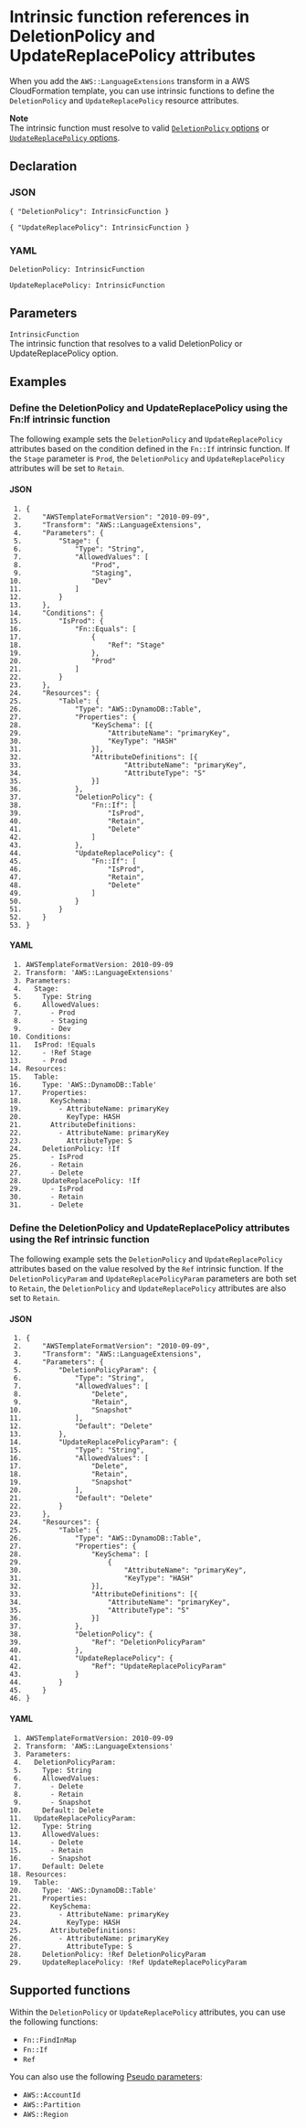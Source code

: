 # Intrinsic function references in DeletionPolicy and UpdateReplacePolicy attributes<a name="function-refs-in-policy-attributes"></a>

When you add the `AWS::LanguageExtensions` transform in a AWS CloudFormation template, you can use intrinsic functions to define the `DeletionPolicy` and `UpdateReplacePolicy` resource attributes\.

**Note**  
The intrinsic function must resolve to valid [`DeletionPolicy` options](aws-attribute-deletionpolicy.md) or [`UpdateReplacePolicy` options](aws-attribute-updatereplacepolicy.md)\.

## Declaration<a name="function-refs-in-policy-attributes-declaration"></a>

### JSON<a name="function-refs-in-policy-attributes-syntax.json"></a>

```
{ "DeletionPolicy": IntrinsicFunction }
```

```
{ "UpdateReplacePolicy": IntrinsicFunction }
```

### YAML<a name="function-refs-in-policy-attributes-syntax.yaml"></a>

```
DeletionPolicy: IntrinsicFunction
```

```
UpdateReplacePolicy: IntrinsicFunction
```

## Parameters<a name="function-refs-in-policy-attributes-parameters"></a>

`IntrinsicFunction`  
The intrinsic function that resolves to a valid DeletionPolicy or UpdateReplacePolicy option\.

## Examples<a name="function-refs-in-policy-attributes-examples"></a>

### Define the DeletionPolicy and UpdateReplacePolicy using the Fn:If intrinsic function<a name="function-refs-in-policy-attributes-example1"></a>

The following example sets the `DeletionPolicy` and `UpdateReplacePolicy` attributes based on the condition defined in the `Fn::If` intrinsic function\. If the `Stage` parameter is `Prod`, the `DeletionPolicy` and `UpdateReplacePolicy` attributes will be set to `Retain`\.

#### JSON<a name="function-refs-in-policy-attributes-example1.json"></a>

```
 1. {
 2.     "AWSTemplateFormatVersion": "2010-09-09",
 3.     "Transform": "AWS::LanguageExtensions",
 4.     "Parameters": {
 5.         "Stage": {
 6.             "Type": "String",
 7.             "AllowedValues": [
 8.                 "Prod",
 9.                 "Staging",
10.                 "Dev"
11.             ]
12.         }
13.     },
14.     "Conditions": {
15.         "IsProd": {
16.             "Fn::Equals": [
17.                 {
18.                     "Ref": "Stage"
19.                 },
20.                 "Prod"
21.             ]
22.         }
23.     },
24.     "Resources": {
25.         "Table": {
26.             "Type": "AWS::DynamoDB::Table",
27.             "Properties": {
28.                 "KeySchema": [{
29.                     "AttributeName": "primaryKey",
30.                     "KeyType": "HASH"
31.                 }],
32.                 "AttributeDefinitions": [{
33.                         "AttributeName": "primaryKey",
34.                         "AttributeType": "S"
35.                 }]
36.             },
37.             "DeletionPolicy": {
38.                 "Fn::If": [
39.                     "IsProd",
40.                     "Retain",
41.                     "Delete"
42.                 ]
43.             },
44.             "UpdateReplacePolicy": {
45.                 "Fn::If": [
46.                     "IsProd",
47.                     "Retain",
48.                     "Delete"
49.                 ]
50.             }
51.         }
52.     }
53. }
```

#### YAML<a name="function-refs-in-policy-attributes-example1.yaml"></a>

```
 1. AWSTemplateFormatVersion: 2010-09-09
 2. Transform: 'AWS::LanguageExtensions'
 3. Parameters:
 4.   Stage:
 5.     Type: String
 6.     AllowedValues:
 7.       - Prod
 8.       - Staging
 9.       - Dev
10. Conditions:
11.   IsProd: !Equals
12.     - !Ref Stage
13.     - Prod
14. Resources:
15.   Table:
16.     Type: 'AWS::DynamoDB::Table'
17.     Properties:
18.       KeySchema:
19.         - AttributeName: primaryKey
20.           KeyType: HASH
21.       AttributeDefinitions:
22.         - AttributeName: primaryKey
23.           AttributeType: S
24.     DeletionPolicy: !If
25.       - IsProd
26.       - Retain
27.       - Delete
28.     UpdateReplacePolicy: !If
29.       - IsProd
30.       - Retain
31.       - Delete
```

### Define the DeletionPolicy and UpdateReplacePolicy attributes using the Ref intrinsic function<a name="function-refs-in-policy-attributes-example2"></a>

The following example sets the `DeletionPolicy` and `UpdateReplacePolicy` attributes based on the value resolved by the `Ref` intrinsic function\. If the `DeletionPolicyParam` and `UpdateReplacePolicyParam` parameters are both set to `Retain`, the `DeletionPolicy` and `UpdateReplacePolicy` attributes are also set to `Retain`\.

#### JSON<a name="function-refs-in-policy-attributes-example2.json"></a>

```
 1. {
 2.     "AWSTemplateFormatVersion": "2010-09-09",
 3.     "Transform": "AWS::LanguageExtensions",
 4.     "Parameters": {
 5.         "DeletionPolicyParam": {
 6.             "Type": "String",
 7.             "AllowedValues": [
 8.                 "Delete",
 9.                 "Retain",
10.                 "Snapshot"
11.             ],
12.             "Default": "Delete"
13.         },
14.         "UpdateReplacePolicyParam": {
15.             "Type": "String",
16.             "AllowedValues": [
17.                 "Delete",
18.                 "Retain",
19.                 "Snapshot"
20.             ],
21.             "Default": "Delete"
22.         }
23.     },
24.     "Resources": {
25.         "Table": {
26.             "Type": "AWS::DynamoDB::Table",
27.             "Properties": {
28.                 "KeySchema": [
29.                     {
30.                         "AttributeName": "primaryKey",
31.                         "KeyType": "HASH"
32.                 }],
33.                 "AttributeDefinitions": [{
34.                     "AttributeName": "primaryKey",
35.                     "AttributeType": "S"
36.                 }]
37.             },
38.             "DeletionPolicy": {
39.                 "Ref": "DeletionPolicyParam"
40.             },
41.             "UpdateReplacePolicy": {
42.                 "Ref": "UpdateReplacePolicyParam"
43.             }
44.         }
45.     }
46. }
```

#### YAML<a name="function-refs-in-policy-attributes-example2.yaml"></a>

```
 1. AWSTemplateFormatVersion: 2010-09-09
 2. Transform: 'AWS::LanguageExtensions'
 3. Parameters:
 4.   DeletionPolicyParam:
 5.     Type: String
 6.     AllowedValues:
 7.       - Delete
 8.       - Retain
 9.       - Snapshot
10.     Default: Delete
11.   UpdateReplacePolicyParam:
12.     Type: String
13.     AllowedValues:
14.       - Delete
15.       - Retain
16.       - Snapshot
17.     Default: Delete
18. Resources:
19.   Table:
20.     Type: 'AWS::DynamoDB::Table'
21.     Properties:
22.       KeySchema:
23.         - AttributeName: primaryKey
24.           KeyType: HASH
25.       AttributeDefinitions:
26.         - AttributeName: primaryKey
27.           AttributeType: S
28.     DeletionPolicy: !Ref DeletionPolicyParam
29.     UpdateReplacePolicy: !Ref UpdateReplacePolicyParam
```

## Supported functions<a name="function-refs-in-policy-attributes-supported-functions"></a>

Within the `DeletionPolicy` or `UpdateReplacePolicy` attributes, you can use the following functions:

- `Fn::FindInMap`
- `Fn::If`
- `Ref`

You can also use the following [Pseudo parameters](https://docs.aws.amazon.com/AWSCloudFormation/latest/UserGuide/pseudo-parameter-reference.html):

- `AWS::AccountId`
- `AWS::Partition`
- `AWS::Region`

